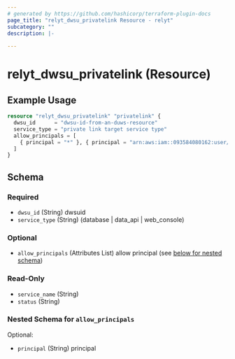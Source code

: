 ```yaml
---
# generated by https://github.com/hashicorp/terraform-plugin-docs
page_title: "relyt_dwsu_privatelink Resource - relyt"
subcategory: ""
description: |-
  
---
```


# relyt_dwsu_privatelink (Resource)



## Example Usage

```terraform
resource "relyt_dwsu_privatelink" "privatelink" {
  dwsu_id      = "dwsu-id-from-an-duws-resource"
  service_type = "private link target service type"
  allow_principals = [
    { principal = "*" }, { principal = "arn:aws:iam::093584080162:user/*" }
  ]
}
```

<!-- schema generated by tfplugindocs -->
## Schema

### Required

- `dwsu_id` (String) dwsuid
- `service_type` (String) (database | data_api | web_console)

### Optional

- `allow_principals` (Attributes List) allow principal (see [below for nested schema](#nestedatt--allow_principals))

### Read-Only

- `service_name` (String)
- `status` (String)

<a id="nestedatt--allow_principals"></a>
### Nested Schema for `allow_principals`

Optional:

- `principal` (String) principal
